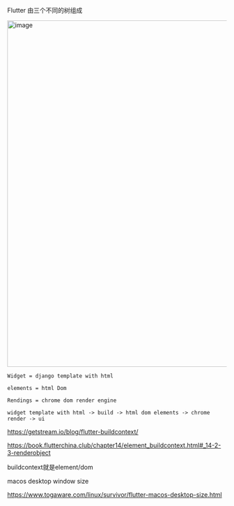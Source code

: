 Flutter 由三个不同的树组成

<img width="793" alt="image" src="https://user-images.githubusercontent.com/2258120/190951521-6e6362c5-cd66-4851-add7-aab1956354c5.png">

```
Widget = django template with html

elements = html Dom

Rendings = chrome dom render engine

widget template with html -> build -> html dom elements -> chrome render -> ui
```


https://getstream.io/blog/flutter-buildcontext/

https://book.flutterchina.club/chapter14/element_buildcontext.html#_14-2-3-renderobject

buildcontext就是element/dom

macos desktop window size

https://www.togaware.com/linux/survivor/flutter-macos-desktop-size.html


